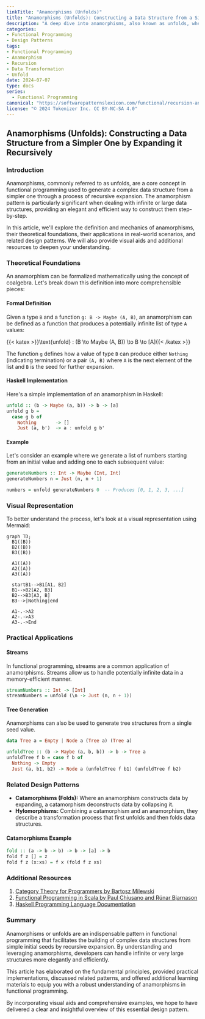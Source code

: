 ```yaml
---
linkTitle: "Anamorphisms (Unfolds)"
title: "Anamorphisms (Unfolds): Constructing a Data Structure from a Simpler One by Expanding it Recursively"
description: "A deep dive into anamorphisms, also known as unfolds, where a complex data structure is generated from a simpler one through recursive expansion. This article covers their theoretical underpinnings, practical applications, related design patterns, and further resources for study."
categories:
- Functional Programming
- Design Patterns
tags:
- Functional Programming
- Anamorphism
- Recursion
- Data Transformation
- Unfold
date: 2024-07-07
type: docs
series:
  - Functional Programming
canonical: "https://softwarepatternslexicon.com/functional/recursion-and-iteration-patterns/recursive-data-structures/anamorphisms-(unfolds)"
license: "© 2024 Tokenizer Inc. CC BY-NC-SA 4.0"
---
```


## Anamorphisms (Unfolds): Constructing a Data Structure from a Simpler One by Expanding it Recursively

### Introduction

Anamorphisms, commonly referred to as unfolds, are a core concept in functional programming used to generate a complex data structure from a simpler one through a process of recursive expansion. The anamorphism pattern is particularly significant when dealing with infinite or large data structures, providing an elegant and efficient way to construct them step-by-step.

In this article, we'll explore the definition and mechanics of anamorphisms, their theoretical foundations, their applications in real-world scenarios, and related design patterns. We will also provide visual aids and additional resources to deepen your understanding.

### Theoretical Foundations

An anamorphism can be formalized mathematically using the concept of coalgebra. Let's break down this definition into more comprehensible pieces:

#### Formal Definition

Given a type `B` and a function `g: B -> Maybe (A, B)`, an anamorphism can be defined as a function that produces a potentially infinite list of type `A` values:

{{< katex >}}\text{unfold} : (B \to Maybe (A, B)) \to B \to [A]{{< /katex >}}

The function `g` defines how a value of type `B` can produce either `Nothing` (indicating termination) or a pair `(A, B)` where `A` is the next element of the list and `B` is the seed for further expansion.

#### Haskell Implementation

Here's a simple implementation of an anamorphism in Haskell:

```haskell
unfold :: (b -> Maybe (a, b)) -> b -> [a]
unfold g b = 
  case g b of
    Nothing       -> []
    Just (a, b')  -> a : unfold g b'
```

#### Example

Let's consider an example where we generate a list of numbers starting from an initial value and adding one to each subsequent value:

```haskell
generateNumbers :: Int -> Maybe (Int, Int)
generateNumbers n = Just (n, n + 1)

numbers = unfold generateNumbers 0  -- Produces [0, 1, 2, 3, ...]
```

### Visual Representation

To better understand the process, let's look at a visual representation using Mermaid:

```mermaid
graph TD;
  B1((B))
  B2((B))
  B3((B))

  A1((A))
  A2((A))
  A3((A))

  startB1-->B1[A1, B2]
  B1-->B2[A2, B3]
  B2-->B3[A3, B]
  B3-->|Nothing|end

  A1-.->A2
  A2-.->A3
  A3-.->End
```

### Practical Applications

#### Streams

In functional programming, streams are a common application of anamorphisms. Streams allow us to handle potentially infinite data in a memory-efficient manner. 

```haskell
streamNumbers :: Int -> [Int]
streamNumbers = unfold (\n -> Just (n, n + 1))
```

#### Tree Generation

Anamorphisms can also be used to generate tree structures from a single seed value. 

```haskell
data Tree a = Empty | Node a (Tree a) (Tree a)

unfoldTree :: (b -> Maybe (a, b, b)) -> b -> Tree a
unfoldTree f b = case f b of
  Nothing -> Empty
  Just (a, b1, b2) -> Node a (unfoldTree f b1) (unfoldTree f b2)
```

### Related Design Patterns

- **Catamorphisms (Folds):** Where an anamorphism constructs data by expanding, a catamorphism deconstructs data by collapsing it.
- **Hylomorphisms:** Combining a catamorphism and an anamorphism, they describe a transformation process that first unfolds and then folds data structures.

#### Catamorphisms Example

```haskell
fold :: (a -> b -> b) -> b -> [a] -> b
fold f z [] = z
fold f z (x:xs) = f x (fold f z xs)
```

### Additional Resources

1. [Category Theory for Programmers by Bartosz Milewski](https://github.com/hmemcpy/milewski-ctfp-pdf)
2. [Functional Programming in Scala by Paul Chiusano and Rúnar Bjarnason](https://www.manning.com/books/functional-programming-in-scala)
3. [Haskell Programming Language Documentation](https://www.haskell.org/documentation/)

### Summary

Anamorphisms or unfolds are an indispensable pattern in functional programming that facilitates the building of complex data structures from simple initial seeds by recursive expansion. By understanding and leveraging anamorphisms, developers can handle infinite or very large structures more elegantly and efficiently.

This article has elaborated on the fundamental principles, provided practical implementations, discussed related patterns, and offered additional learning materials to equip you with a robust understanding of anamorphisms in functional programming.

By incorporating visual aids and comprehensive examples, we hope to have delivered a clear and insightful overview of this essential design pattern.
